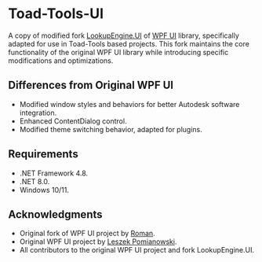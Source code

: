 # Toad-Tools-UI

A copy of modified fork [LookupEngine.UI](https://github.com/lookup-foundation/LookupEngine.UI) of [WPF UI](https://github.com/lepoco/wpfui) library, specifically adapted for use in Toad-Tools based projects. This fork maintains the core functionality of the original WPF UI library while introducing specific modifications and optimizations.

## Differences from Original WPF UI

- Modified window styles and behaviors for better Autodesk software integration.
- Enhanced ContentDialog control.
- Modified theme switching behavior, adapted for plugins.

## Requirements

- .NET Framework 4.8.
- .NET 8.0.
- Windows 10/11.

## Acknowledgments

- Original fork of WPF UI project by [Roman](https://github.com/Nice3point).
- Original WPF UI project by [Leszek Pomianowski](https://github.com/lepoco).
- All contributors to the original WPF UI project and fork LookupEngine.UI.
